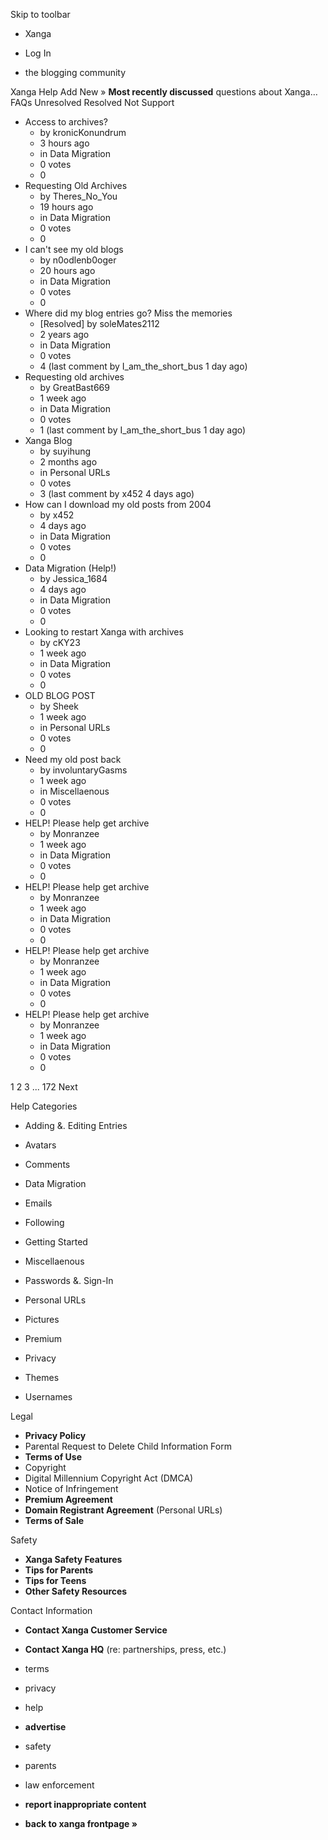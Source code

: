 Skip to toolbar

*   Xanga

*   Log In

*   the blogging community

Xanga Help Add New » **Most recently discussed** questions about Xanga… FAQs Unresolved Resolved Not Support

*   Access to archives?
    *   by kronicKonundrum
    *   3 hours ago
    *   in Data Migration
    *   0 votes
    *   0
*   Requesting Old Archives
    *   by Theres\_No\_You
    *   19 hours ago
    *   in Data Migration
    *   0 votes
    *   0
*   I can't see my old blogs
    *   by n0odlenb0oger
    *   20 hours ago
    *   in Data Migration
    *   0 votes
    *   0
*   Where did my blog entries go? Miss the memories
    *   \[Resolved\] by soleMates2112
    *   2 years ago
    *   in Data Migration
    *   0 votes
    *   4 (last comment by I\_am\_the\_short\_bus 1 day ago)
*   Requesting old archives
    *   by GreatBast669
    *   1 week ago
    *   in Data Migration
    *   0 votes
    *   1 (last comment by I\_am\_the\_short\_bus 1 day ago)
*   Xanga Blog
    *   by suyihung
    *   2 months ago
    *   in Personal URLs
    *   0 votes
    *   3 (last comment by x452 4 days ago)
*   How can I download my old posts from 2004
    *   by x452
    *   4 days ago
    *   in Data Migration
    *   0 votes
    *   0
*   Data Migration (Help!)
    *   by Jessica\_1684
    *   4 days ago
    *   in Data Migration
    *   0 votes
    *   0
*   Looking to restart Xanga with archives
    *   by cKY23
    *   1 week ago
    *   in Data Migration
    *   0 votes
    *   0
*   OLD BLOG POST
    *   by Sheek
    *   1 week ago
    *   in Personal URLs
    *   0 votes
    *   0
*   Need my old post back
    *   by involuntaryGasms
    *   1 week ago
    *   in Miscellaenous
    *   0 votes
    *   0
*   HELP! Please help get archive
    *   by Monranzee
    *   1 week ago
    *   in Data Migration
    *   0 votes
    *   0
*   HELP! Please help get archive
    *   by Monranzee
    *   1 week ago
    *   in Data Migration
    *   0 votes
    *   0
*   HELP! Please help get archive
    *   by Monranzee
    *   1 week ago
    *   in Data Migration
    *   0 votes
    *   0
*   HELP! Please help get archive
    *   by Monranzee
    *   1 week ago
    *   in Data Migration
    *   0 votes
    *   0

1 2 3 ... 172 Next

Help Categories

*   Adding &. Editing Entries
*   Avatars
*   Comments
*   Data Migration
*   Emails
*   Following
*   Getting Started
*   Miscellaenous

*   Passwords &. Sign-In
*   Personal URLs
*   Pictures
*   Premium
*   Privacy
*   Themes
*   Usernames

Legal

*   **Privacy Policy**
*   Parental Request to Delete Child Information Form
*   **Terms of Use**
*   Copyright
*   Digital Millennium Copyright Act (DMCA)
*   Notice of Infringement
*   **Premium Agreement**
*   **Domain Registrant Agreement** (Personal URLs)
*   **Terms of Sale**

Safety

*   **Xanga Safety Features**
*   **Tips for Parents**
*   **Tips for Teens**
*   **Other Safety Resources**

Contact Information

*   **Contact Xanga Customer Service**
*   **Contact Xanga HQ** (re: partnerships, press, etc.)

*   terms
*   privacy
*   help
*   **advertise**

*   safety
*   parents
*   law enforcement
*   **report inappropriate content**

*   **back to xanga frontpage »**